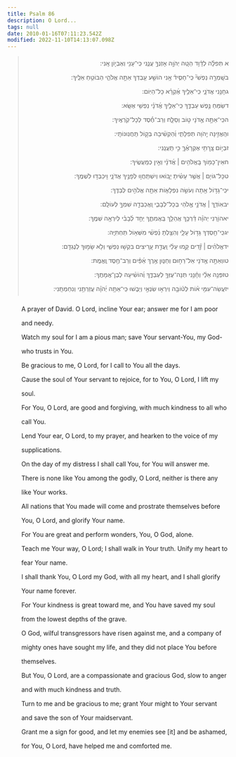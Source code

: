 ```yaml
---
title: Psalm 86
description: O Lord...
tags: null
date: 2010-01-16T07:11:23.542Z
modified: 2022-11-10T14:13:07.098Z
---
```


<div style="line-height: 2rem">
<blockquote dir="rtl">
א תְּפִלָּ֗ה לְדָ֫וִ֥ד הַטֵּ֚ה יְהֹוָ֣ה אָזְנְךָ֣ עֲנֵ֑נִי כִּֽי־עָנִ֖י וְאֶבְי֣וֹן אָֽנִי:<br />
בשָֽׁמְרָ֣ה נַפְשִׁי֘ כִּֽי־חָסִ֪יד֫ אָ֥נִי הוֹשַׁ֣ע עַ֖בְדְּךָ אַתָּ֣ה אֱלֹהַ֑י הַבּוֹטֵ֥חַ אֵלֶֽיךָ:<br />
גחָנֵּ֥נִי אֲדֹנָ֑י כִּֽי־אֵלֶ֥יךָ אֶ֜קְרָ֗א כָּל־הַיּֽוֹם:<br />
דשַׂמֵּחַ נֶ֣פֶשׁ עַבְדֶּ֑ךָ כִּֽי־אֵלֶ֥יךָ אֲ֜דֹנָ֗י נַפְשִׁ֥י אֶשָּֽׂא:<br />
הכִּֽי־אַתָּ֣ה אֲ֖דֹנָי ט֣וֹב וְסַלָּ֑ח וְרַב־חֶ֜֗סֶד לְכָל־קֹֽרְאֶֽיךָ:<br />
והַֽאֲזִ֣ינָה יְ֖הֹוָה תְּפִלָּתִ֑י וְ֜הַקְשִׁ֗יבָה בְּק֣וֹל תַּֽחֲנֽוּנוֹתָֽי:<br />
זבְּי֣וֹם צָֽ֖רָתִ֥י אֶקְרָאֶ֗ךָּ כִּ֣י תַֽעֲנֵֽנִי:<br />
חאֵין־כָּמ֖וֹךָ בָֽאֱלֹהִ֥ים | אֲ֜דֹנָ֗י וְאֵ֣ין כְּמַֽעֲשֶֽׂיךָ:<br />
טכָּל־גּוֹיִ֚ם | אֲשֶׁ֥ר עָשִׂ֗יתָ יָב֚וֹאוּ וְיִשְׁתַּֽחֲו֣וּ לְפָנֶ֣יךָ אֲדֹנָ֑י וִ֖יכַבְּד֣וּ לִשְׁמֶֽךָ:<br />
יכִּֽי־גָד֣וֹל אַ֖תָּה וְעֹשֵׂ֣ה נִפְלָא֑וֹת אַתָּ֖ה אֱלֹהִ֣ים לְבַדֶּֽךָ:<br />
יבאֽוֹדְךָ֚ | אֲדֹנָ֣י אֱ֖לֹהַי בְּכָל־לְבָבִ֑י וַֽאֲכַבְּדָ֖ה שִׁמְךָ֣ לְעוֹלָֽם:<br />
יאהוֹרֵ֚נִי יְהֹוָ֗ה דַּ֫רְכֶּ֥ךָ אֲהַלֵּ֥ךְ בַּֽאֲמִתֶּ֑ךָ יַחֵ֥ד לְ֜בָבִ֗י לְיִרְאָ֥ה שְׁמֶֽךָ:<br />
יגכִּֽי־חַ֖סְדְּךָ גָּד֣וֹל עָלָ֑י וְהִצַּ֥לְתָּ נַ֜פְשִׁ֗י מִשְּׁא֥וֹל תַּחְתִּיָּֽה:<br />
ידאֱלֹהִ֨ים | זֵ֘דִ֚ים קָ֥מוּ עָלַ֗י וַֽעֲדַ֣ת עָֽ֖רִיצִים בִּקְשׁ֣וּ נַפְשִׁ֑י וְלֹ֖א שָׂמ֣וּךָ לְנֶגְדָּֽם:<br />
טווְאַתָּ֣ה אֲ֖דֹנָי אֵל־רַח֣וּם וְחַנּ֑וּן אֶ֥רֶךְ אַ֜פַּ֗יִם וְרַב־חֶ֥סֶד וֶֽאֱמֶֽת:<br />
טזפְּנֵ֥ה אֵלַ֗י וְחָ֫נֵּ֥נִי תְּנָה־עֻזְּךָ֥ לְעַבְדֶּ֑ךָ וְ֜הוֹשִׁ֗יעָה לְבֶן־אֲמָתֶֽךָ:<br />
יזעֲשֵׂה־עִמִּ֥י א֗וֹת לְט֫וֹבָ֥ה וְיִרְא֣וּ שֽׂנְאַ֣י וְיֵב֑שׁוּ כִּֽי־אַתָּ֥ה יְ֜הֹוָ֗ה עֲזַרְתַּ֥נִי וְנִחַמְתָּֽנִי:
</blockquote>
<div style="margin-left: 2rem">
A prayer of David. 
O Lord, incline Your ear; answer me for I am poor and needy.<br />
Watch my soul for I am a pious man; save Your servant-You, my God-who trusts in You.<br />
Be gracious to me, O Lord, for I call to You all the days.<br />
Cause the soul of Your servant to rejoice, for to You, O Lord, I lift my soul.<br />
For You, O Lord, are good and forgiving, with much kindness to all who call You.<br />
Lend Your ear, O Lord, to my prayer, and hearken to the voice of my supplications.<br />
On the day of my distress I shall call You, for You will answer me.<br />
There is none like You among the godly, O Lord, neither is there any like Your works.<br />
All nations that You made will come and prostrate themselves before You, O Lord, and glorify Your name.<br />
For You are great and perform wonders, You, O God, alone.<br />
Teach me Your way, O Lord; I shall walk in Your truth. Unify my heart to fear Your name.<br />
I shall thank You, O Lord my God, with all my heart, and I shall glorify Your name forever.<br />
For Your kindness is great toward me, and You have saved my soul from the lowest depths of the grave.<br />
O God, wilful transgressors have risen against me, and a company of mighty ones have sought my life, and they did not place You before themselves.<br />
But You, O Lord, are a compassionate and gracious God, slow to anger and with much kindness and truth.<br />
Turn to me and be gracious to me; grant Your might to Your servant and save the son of Your maidservant.<br />
Grant me a sign for good, and let my enemies see [it] and be ashamed, for You, O Lord, have helped me and comforted me.<br />
</div>
</div>
